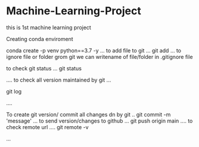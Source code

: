 # Machine-Learning-Project
this is 1st machine learning project







Creating conda enviroment

conda create -p venv python==3.7 -y
...
to add file to git
...
git add <filename>
...
to ignore file or folder grom git we can writename of file/folder in .gitignore file

to check git status
...
git status

....
to check all version maintained by git 
...

git log

....

To create git version/ commit all changes dn by git
..
git commit -m 'message'
...
to send version/changes to github
...
git push origin main
....
to check remote url 
....
git remote -v

...


